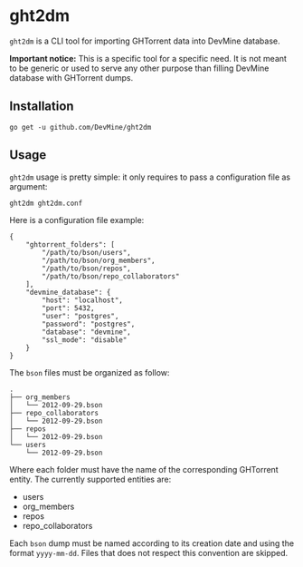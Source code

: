 # ght2dm

`ght2dm` is a CLI tool for importing GHTorrent data into DevMine database.

**Important notice:** This is a specific tool for a specific need. It is not
meant to be generic or used to serve any other purpose than filling DevMine
database with GHTorrent dumps.

## Installation

```
go get -u github.com/DevMine/ght2dm
```

## Usage

`ght2dm` usage is pretty simple: it only requires to pass a configuration file
as argument:

```
ght2dm ght2dm.conf
```

Here is a configuration file example:

```
{
    "ghtorrent_folders": [
        "/path/to/bson/users",
        "/path/to/bson/org_members",
        "/path/to/bson/repos",
        "/path/to/bson/repo_collaborators"
    ],
    "devmine_database": {
        "host": "localhost",
        "port": 5432,
        "user": "postgres",
        "password": "postgres",
        "database": "devmine",
        "ssl_mode": "disable"
    }
}
```

The `bson` files must be organized as follow:

```
.
├── org_members
│   └── 2012-09-29.bson
├── repo_collaborators
│   └── 2012-09-29.bson
├── repos
│   └── 2012-09-29.bson
└── users
    └── 2012-09-29.bson
```

Where each folder must have the name of the corresponding GHTorrent entity.
The currently supported entities are:

* users
* org_members
* repos
* repo_collaborators

Each `bson` dump must be named according to its creation date and using the
format `yyyy-mm-dd`. Files that does not respect this convention are skipped.

